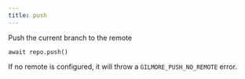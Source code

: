 ```yaml
---
title: push
---
```


<div class="lead">Push the current branch to the remote</div>

`await repo.push()`

If no remote is configured, it will throw a `GILMORE_PUSH_NO_REMOTE` error.
